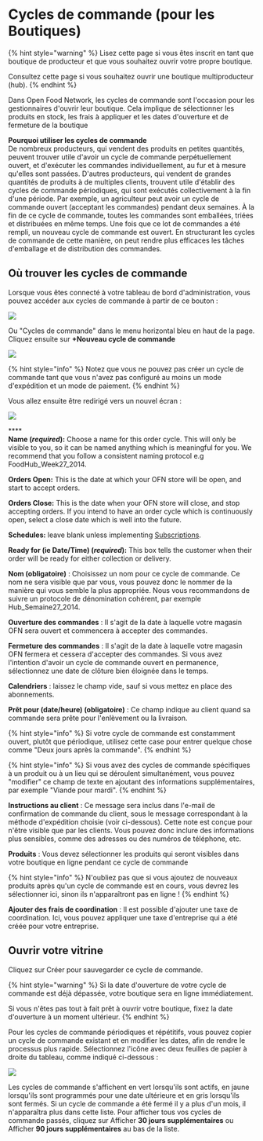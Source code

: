 # Cycles de commande (pour les Boutiques)

{% hint style="warning" %}
Lisez cette page si vous êtes inscrit en tant que boutique de producteur et que vous souhaitez ouvrir votre propre boutique.&#x20;

Consultez cette page si vous souhaitez ouvrir une boutique multiproducteur (hub).
{% endhint %}

Dans Open Food Network, les cycles de commande sont l'occasion pour les gestionnaires d'ouvrir leur boutique. Cela implique de sélectionner les produits en stock, les frais à appliquer et les dates d'ouverture et de fermeture de la boutique

**Pourquoi utiliser les cycles de commande**\
De nombreux producteurs, qui vendent des produits en petites quantités, peuvent trouver utile d'avoir un cycle de commande perpétuellement ouvert, et d'exécuter les commandes individuellement, au fur et à mesure qu'elles sont passées. D'autres producteurs, qui vendent de grandes quantités de produits à de multiples clients, trouvent utile d'établir des cycles de commande périodiques, qui sont exécutés collectivement à la fin d'une période. Par exemple, un agriculteur peut avoir un cycle de commande ouvert (acceptant les commandes) pendant deux semaines. À la fin de ce cycle de commande, toutes les commandes sont emballées, triées et distribuées en même temps. Une fois que ce lot de commandes a été rempli, un nouveau cycle de commande est ouvert. En structurant les cycles de commande de cette manière, on peut rendre plus efficaces les tâches d'emballage et de distribution des commandes.

## Où trouver les cycles de commande

Lorsque vous êtes connecté à votre tableau de bord d'administration, vous pouvez accéder aux cycles de commande à partir de ce bouton :

![](../../../.gitbook/assets/ordercycledash.jpg)

Ou "Cycles de commande" dans le menu horizontal bleu en haut de la page. Cliquez ensuite sur **+Nouveau cycle de commande**

![](<../../../.gitbook/assets/ordercycle1 (2) (2).jpg>)

{% hint style="info" %}
Notez que vous ne pouvez pas créer un cycle de commande tant que vous n'avez pas configuré au moins un mode d'expédition et un mode de paiement.
{% endhint %}

Vous allez ensuite être redirigé vers un nouvel écran :

![](../../../.gitbook/assets/ordercyclep1.jpg)

****\
**Name (**_**required**_**):** Choose a name for this order cycle. This will only be visible to you, so it can be named anything which is meaningful for you. We recommend that you follow a consistent naming protocol e.g FoodHub\_Week27\_2014.

**Orders Open:** This is the date at which your OFN store will be open, and start to accept orders.

**Orders Close:** This is the date when your OFN store will close, and stop accepting orders. If you intend to have an order cycle which is continuously open, select a close date which is well into the future.

**Schedules:** leave blank unless implementing [Subscriptions](../../subscriptions/).

**Ready for (ie Date/Time) (**_**required**_**):** This box tells the customer when their order will be ready for either collection or delivery.&#x20;

**Nom (obligatoire)** : Choisissez un nom pour ce cycle de commande. Ce nom ne sera visible que par vous, vous pouvez donc le nommer de la manière qui vous semble la plus appropriée. Nous vous recommandons de suivre un protocole de dénomination cohérent, par exemple Hub\_Semaine27\_2014.&#x20;

**Ouverture des commandes** : Il s'agit de la date à laquelle votre magasin OFN sera ouvert et commencera à accepter des commandes.&#x20;

**Fermeture des commandes** : Il s'agit de la date à laquelle votre magasin OFN fermera et cessera d'accepter des commandes. Si vous avez l'intention d'avoir un cycle de commande ouvert en permanence, sélectionnez une date de clôture bien éloignée dans le temps.&#x20;

**Calendriers** : laissez le champ vide, sauf si vous mettez en place des abonnements.&#x20;

**Prêt pour (date/heure) (obligatoire)** : Ce champ indique au client quand sa commande sera prête pour l'enlèvement ou la livraison.

{% hint style="info" %}
Si votre cycle de commande est constamment ouvert, plutôt que périodique, utilisez cette case pour entrer quelque chose comme "Deux jours après la commande".
{% endhint %}

{% hint style="info" %}
Si vous avez des cycles de commande spécifiques à un produit ou à un lieu qui se déroulent simultanément, vous pouvez "modifier" ce champ de texte en ajoutant des informations supplémentaires, par exemple "Viande pour mardi".
{% endhint %}

**Instructions au client** : Ce message sera inclus dans l'e-mail de confirmation de commande du client, sous le message correspondant à la méthode d'expédition choisie (voir ci-dessous). Cette note est conçue pour n'être visible que par les clients. Vous pouvez donc inclure des informations plus sensibles, comme des adresses ou des numéros de téléphone, etc.&#x20;

**Produits** : Vous devez sélectionner les produits qui seront visibles dans votre boutique en ligne pendant ce cycle de commande

{% hint style="info" %}
N'oubliez pas que si vous ajoutez de nouveaux produits après qu'un cycle de commande est en cours, vous devrez les sélectionner ici, sinon ils n'apparaîtront pas en ligne !
{% endhint %}

**Ajouter des frais de coordination** : Il est possible d'ajouter une taxe de coordination. Ici, vous pouvez appliquer une taxe d'entreprise qui a été créée pour votre entreprise.

## Ouvrir votre vitrine

Cliquez sur Créer pour sauvegarder ce cycle de commande.

{% hint style="warning" %}
Si la date d'ouverture de votre cycle de commande est déjà dépassée, votre boutique sera en ligne immédiatement.&#x20;

Si vous n'êtes pas tout à fait prêt à ouvrir votre boutique, fixez la date d'ouverture à un moment ultérieur.
{% endhint %}

Pour les cycles de commande périodiques et répétitifs, vous pouvez copier un cycle de commande existant et en modifier les dates, afin de rendre le processus plus rapide. Sélectionnez l'icône avec deux feuilles de papier à droite du tableau, comme indiqué ci-dessous :

![](<../../../.gitbook/assets/occpy (1).jpg>)

Les cycles de commande s'affichent en vert lorsqu'ils sont actifs, en jaune lorsqu'ils sont programmés pour une date ultérieure et en gris lorsqu'ils sont fermés. Si un cycle de commande a été fermé il y a plus d'un mois, il n'apparaîtra plus dans cette liste. Pour afficher tous vos cycles de commande passés, cliquez sur Afficher **30 jours supplémentaires** ou Afficher **90 jours supplémentaires** au bas de la liste.
